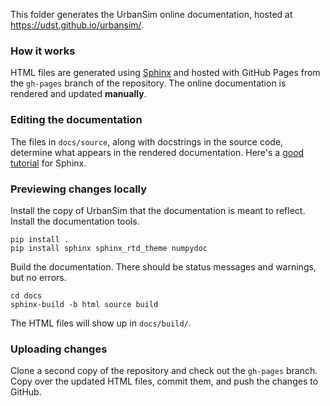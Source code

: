 This folder generates the UrbanSim online documentation, hosted at https://udst.github.io/urbansim/.

### How it works

HTML files are generated using [Sphinx](http://sphinx-doc.org) and hosted with GitHub Pages from the `gh-pages` branch of the repository. The online documentation is rendered and updated **manually**. 

### Editing the documentation

The files in `docs/source`, along with docstrings in the source code, determine what appears in the rendered documentation. Here's a [good tutorial](https://pythonhosted.org/an_example_pypi_project/sphinx.html) for Sphinx.

### Previewing changes locally

Install the copy of UrbanSim that the documentation is meant to reflect. Install the documentation tools.

```
pip install . 
pip install sphinx sphinx_rtd_theme numpydoc
```

Build the documentation. There should be status messages and warnings, but no errors.

```
cd docs
sphinx-build -b html source build
```

The HTML files will show up in `docs/build/`. 

### Uploading changes

Clone a second copy of the repository and check out the `gh-pages` branch. Copy over the updated HTML files, commit them, and push the changes to GitHub.
